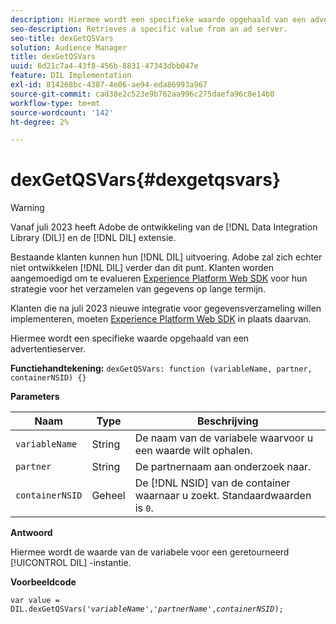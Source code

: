 ```yaml
---
description: Hiermee wordt een specifieke waarde opgehaald van een advertentieserver.
seo-description: Retrieves a specific value from an ad server.
seo-title: dexGetQSVars
solution: Audience Manager
title: dexGetQSVars
uuid: 6d21c7a4-43f8-456b-8831-47343dbb047e
feature: DIL Implementation
exl-id: 814268bc-4387-4e06-ae94-eda86993a967
source-git-commit: cad38e2c523e9b762aa996c275daefa96c8e14b0
workflow-type: tm+mt
source-wordcount: '142'
ht-degree: 2%

---
```


# dexGetQSVars{#dexgetqsvars}

>[!WARNING]
>
>Vanaf juli 2023 heeft Adobe de ontwikkeling van de [!DNL Data Integration Library (DIL)] en de [!DNL DIL] extensie.
>
>Bestaande klanten kunnen hun [!DNL DIL] uitvoering. Adobe zal zich echter niet ontwikkelen [!DNL DIL] verder dan dit punt. Klanten worden aangemoedigd om te evalueren [Experience Platform Web SDK](https://experienceleague.adobe.com/docs/experience-platform/edge/home.html?lang=en) voor hun strategie voor het verzamelen van gegevens op lange termijn.
>
>Klanten die na juli 2023 nieuwe integratie voor gegevensverzameling willen implementeren, moeten [Experience Platform Web SDK](https://experienceleague.adobe.com/docs/experience-platform/edge/home.html?lang=en) in plaats daarvan.

Hiermee wordt een specifieke waarde opgehaald van een advertentieserver.

**Functiehandtekening:** `dexGetQSVars: function (variableName, partner, containerNSID) {}`

<!-- 

r_dil_get_dexqsvars.xml

 -->

**Parameters**

| Naam | Type | Beschrijving |
|---|---|---|
| `variableName` | String | De naam van de variabele waarvoor u een waarde wilt ophalen. |
| `partner` | String | De partnernaam aan onderzoek naar. |
| `containerNSID` | Geheel | De [!DNL NSID] van de container waarnaar u zoekt. Standaardwaarden is `0`. |

**Antwoord**

Hiermee wordt de waarde van de variabele voor een geretourneerd [!UICONTROL DIL] -instantie.

**Voorbeeldcode**

<pre class="java"><code>var value = DIL.dexGetQSVars('<i>variableName</i>','<i>partnerName</i>',<i>containerNSID</i>);</code></pre>
